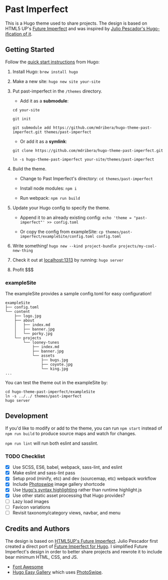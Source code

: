# Past Imperfect

This is a Hugo theme used to share projects. The design is based on HTML5 UP's [Future Imperfect](http://html5up.net/future-imperfect) and was inspired by [Julio Pescador's Hugo-ification of it](https://github.com/jpescador/hugo-future-imperfect).

## Getting Started

Follow the [quick start instructions](https://gohugo.io/getting-started/quick-start/) from Hugo:

1. Install Hugo: `brew install hugo`

2. Make a new site: `hugo new site your-site`

3. Put past-imperfect in the `/themes` directory.

    - Add it as a **submodule**:
     
    `cd your-site`
    
    `git init`
    
    `git submodule add https://github.com/mdribera/hugo-theme-past-imperfect.git themes/past-imperfect`
       
    - Or add it as a **symlink**:
    
    `git clone https://github.com/mdribera/hugo-theme-past-imperfect.git`

    `ln -s hugo-theme-past-imperfect your-site/themes/past-imperfect`
    
4. Build the theme.

    - Change to Past Imperfect's directory: `cd themes/past-imperfect`

    - Install node modules: `npm i`
    
    - Run webpack: `npm run build`

5. Update your Hugo config to specify the theme.

    - Append it to an already existing config: `echo 'theme = "past-imperfect"' >> config.toml`
    
    - Or copy the config from exampleSite: `cp themes/past-imperfect/exampleSite/config.toml config.toml`

6. Write something! `hugo new --kind project-bundle projects/my-cool-new-thing`

7. Check it out at [localhost:1313](localhost:1313) by running: `hugo server`

8. Profit $$$

### exampleSite

The exampleSite provides a sample config.toml for easy configuration!

    exampleSite
    ├── config.toml
    └── content
        ├── logo.jpg
        ├── about
        │   ├── index.md
        │   ├── banner.jpg
        │   └── porky.jpg
        └── projects
            └── looney-tunes
                ├── index.md
                ├── banner.jpg
                └── assets
                    ├── bugs.jpg
                    ├── coyote.jpg
                    └── king.jpg
    ...
    
You can test the theme out in the exampleSite by:

    cd hugo-theme-past-imperfect/exampleSite
    ln -s ../../ themes/past-imperfect
    hugo server
    
## Development

If you'd like to modify or add to the theme, you can run `npm start` instead of `npm run build` to produce source maps and watch for changes.

`npm run lint` will run both eslint and sasslint. 

### TODO Checklist

- [x] Use SCSS, ES6, babel, webpack, sass-lint, and eslint
- [x] Make eslint and sass-lint pass
- [x] Setup prod (minify, etc) and dev (sourcemap, etc) webpack workflow
- [x] Include [Photoswipe](https://github.com/liwenyip/hugo-easy-gallery) image gallery shortcode
- [x] Use [Hugo's syntax highlighting](https://gohugo.io/content-management/syntax-highlighting/) rather than runtime highlight.js
- [x] Use other static asset processing that Hugo provides?
- [ ] Lazy load images
- [ ] Favicon variations
- [ ] Revisit taxonomy/category views, navbar, and menu

## Credits and Authors

The design is based on [HTML5UP's Future Imperfect](https://html5up.net/future-imperfect).
Julio Pescador first created a direct port of [Future Imperfect for Hugo](https://github.com/jpescador/hugo-future-imperfect).
I simplified Future Imperfect's design in order to better share projects and rewrote it to include bear minimum HTML, CSS, and JS.

- [Font Awesome](https://github.com/FortAwesome/Font-Awesome)
- [Hugo Easy Gallery](https://github.com/liwenyip/hugo-easy-gallery) which uses [PhotoSwipe](https://github.com/dimsemenov/photoswipe).


